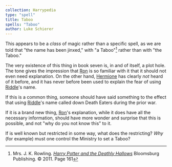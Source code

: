 ```yaml
---
collection: Harrypedia
type: "spell"
title: Taboo
spells: "Taboo"
author: Luke Schierer
---
```


This appears to be a _class_ of magic rather than a specific spell,
as we are told that "the name has been jinxed," with "a Taboo"[^240212-1]
rather than with "the Taboo."

The very existence of this thing in book seven is, in and of itself, a
plot hole. The tone gives the impression that [Ron] is so familiar with
it that it should not even need explanation. On the other hand,
[Hermione] has clearly _not_ heard of it before, and it has never before been used to explain the fear of using [Riddle]'s name.

If this is a common thing, someone should have said something to the
effect that using [Riddle]'s name called down Death Eaters during the
prior war.

If it is a brand new thing, [Ron]'s explanation, while it does have
all the necessary information, should have more wonder and surprise
that this is possible, and not "why do you not know this" to it.

If is well known but restricted in some way, what does the restricting?
_Why_ (for example) must one control the Ministry to set a Taboo?

[Riddle]: </Harrypedia/people/Riddle/Tom Marvolo/>
[Harry]: </Harrypedia/people/Potter/Harry James/>
[Hermione]: </Harrypedia/people/Granger/Hermione Jean/>
[Ron]: </Harrypedia/people/Weasley/Ronald Bilius/>

[^240212-1]:
    Mrs. J. K. Rowling.
    _[Harry Potter and the Deathly Hallows]_
    Bloomsburg Publishing. © 2011. Page 161

[Harry Potter and the Deathly Hallows]: https://www.librarything.com/work/3577382/
